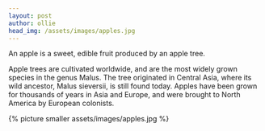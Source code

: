 ```yaml
---
layout: post
author: ollie
head_img: /assets/images/apples.jpg
---
```

An apple is a sweet, edible fruit produced by an apple tree.

Apple trees are cultivated worldwide, and are the most widely grown species in
the genus Malus. The tree originated in Central Asia, where its wild ancestor,
Malus sieversii, is still found today. Apples have been grown for thousands of
years in Asia and Europe, and were brought to North America by European
colonists.

<!-- ![Apples](/assets/images/apples.jpg){:class="img-responsive"} -->
{% picture smaller assets/images/apples.jpg %}